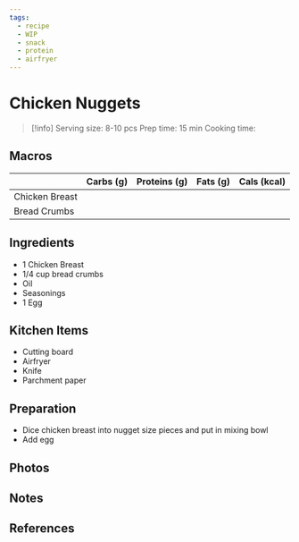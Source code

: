 ```yaml
---
tags:
  - recipe
  - WIP
  - snack
  - protein
  - airfryer
---
```

# Chicken Nuggets

> [!info]
> Serving size: 8-10 pcs
> Prep time: 15 min
> Cooking time: 

## Macros

|  | Carbs (g) | Proteins (g) | Fats (g) | Cals (kcal) |
| --- | --- | --- | --- | --- |
| Chicken Breast |  |  |  |  |
| Bread Crumbs |  |  |  |  |

## Ingredients

- 1 Chicken Breast
- 1/4 cup bread crumbs
- Oil
- Seasonings
- 1 Egg

## Kitchen Items

- Cutting board
- Airfryer
- Knife
- Parchment paper

## Preparation

- Dice chicken breast into nugget size pieces and put in mixing bowl
- Add egg

## Photos

## Notes

## References
